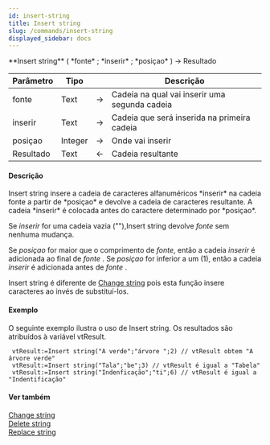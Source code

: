 ```yaml
---
id: insert-string
title: Insert string
slug: /commands/insert-string
displayed_sidebar: docs
---
```


<!--REF #_command_.Insert string.Syntax-->**Insert string** ( *fonte* ; *inserir* ; *posiçao* ) -> Resultado<!-- END REF-->
<!--REF #_command_.Insert string.Params-->
| Parâmetro | Tipo |  | Descrição |
| --- | --- | --- | --- |
| fonte | Text | &srarr; | Cadeia na qual vai inserir uma segunda cadeia |
| inserir | Text | &srarr; | Cadeia que será inserida na primeira cadeia |
| posiçao | Integer | &srarr; | Onde vai inserir |
| Resultado | Text | &larr; | Cadeia resultante |

<!-- END REF-->

#### Descrição 

<!--REF #_command_.Insert string.Summary-->Insert string insere a cadeia de caracteres alfanuméricos *inserir* na cadeia fonte a partir de *posiçao* e devolve a cadeia de caracteres resultante.<!-- END REF--> A cadeia *inserir* é colocada antes do caractere determinado por *posiçao*.  
  
 Se *inserir* for uma cadeia vazia (""),Insert string devolve *fonte* sem nenhuma mudança.  
  
 Se *posiçao* for maior que o comprimento de *fonte*, então a cadeia *inserir* é adicionada ao final de *fonte* . Se *posiçao* for inferior a um (1), então a cadeia *inserir* é adicionada antes de *fonte* .  
  
Insert string é diferente de [Change string](change-string.md) pois esta função insere caracteres ao invés de substituí-los.

#### Exemplo 

O seguinte exemplo ilustra o uso de Insert string. Os resultados são atribuídos à variável vtResult. 

```4d
 vtResult:=Insert string("A verde";"árvore ";2) // vtResult obtem "A árvore verde"
 vtResult:=Insert string("Tala";"be";3) // vtResult é igual a "Tabela"
 vtResult:=Insert string("Indenficação";"ti";6) // vtResult é igual a "Indentificação"
```

#### Ver também 

[Change string](change-string.md)  
[Delete string](delete-string.md)  
[Replace string](replace-string.md)  